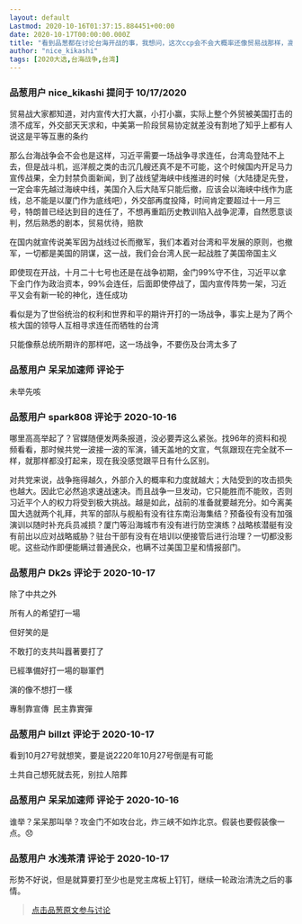 ```yaml
---
layout: default
Lastmod: 2020-10-16T01:37:15.884451+00:00
date: 2020-10-17T00:00:00.000Z
title: "看到品葱都在讨论台海开战的事，我想问，这次ccp会不会大概率还像贸易战那样，高高举起，轻轻放下？"
author: "nice_kikashi"
tags: [2020大选,台海战争,台湾]
---
```



### 品葱用户 **nice_kikashi** 提问于 10/17/2020
    
贸易战大家都知道，对内宣传大打大赢，小打小赢，实际上整个外贸被美国打击的溃不成军，外交部天天求和，中美第一阶段贸易协定就差没有割地了知乎上都有人说这是平等互惠的条约  
  
那么台海战争会不会也是这样，习近平需要一场战争寻求连任，台湾岛登陆不上去，但是战斗机，巡洋舰之类的击沉几艘还真不是不可能，这个时候国内开足马力宣传战果，全力封禁负面新闻，到了战线望海峡中线推进的时候（大陆捷足先登，一定会率先越过海峡中线，美国介入后大陆军只能后撤，应该会以海峡中线作为底线，总不能是以厦门作为底线吧），外交部再度投降，时间肯定要超过十一月三号，特朗普已经达到目的连任了，不想再重蹈历史教训陷入战争泥潭，自然愿意谈判，然后熟悉的剧本，贸易优待，赔款  
  
在国内就宣传说美军因为战线过长而撤军，我们本着对台湾和平发展的原则，也撤军，一切都是美国的阴谋，这一战，我们会台湾人民一起战胜了美国帝国主义  
  
即使现在开战，十月二十七号也还是在战争初期，金门99%守不住，习近平以拿下金门作为政治资本，99%会连任，后面即使停战了，国内宣传阵势一架，习近平又会有新一轮的神化，连任成功  
  
看似是为了世俗统治的权利和世界和平的期许开打的一场战争，事实上是为了两个核大国的领导人互相寻求连任而牺牲的台湾  
  
只能像蔡总统所期许的那样吧，这一场战争，不要伤及台湾太多了
    
                

### 品葱用户 **呆呆加速师** 评论于 
        
未举先咳
        
                

### 品葱用户 **spark808** 评论于 2020-10-16
        
哪里高高举起了？官媒随便发两条报道，没必要弄这么紧张。找96年的资料和视频看看，那时候共党一波接一波的军演，铺天盖地的文宣，气氛跟现在完全就不一样，就那样都没打起来，现在我没感觉跟平日有什么区别。  
  
对共党来说，战争拖得越久，外部介入的概率和力度就越大；大陆受到的攻击损失也越大。因此它必然追求速战速决。而且战争一旦发动，它只能胜而不能败，否则习近平个人的权力将受到极大挑战。越是如此，战前的准备就要越充分。如今离美国大选就两个礼拜，共军的部队与舰船有没有往东南沿海集结？预备役有没有加强演训以随时补充兵员减损？厦门等沿海城市有没有进行防空演练？战略核潜艇有没有前出以应对战略威胁？驻台干部有没有在培训以便接管后进行治理？一切都没影呢。这些动作即便能瞒过普通民众，也瞒不过美国卫星和情报部门。
        
                

### 品葱用户 **Dk2s** 评论于 2020-10-17
        
除了中共之外  
  
所有人的希望打一場  
  
但好笑的是  
  
不敢打的支共叫囂著要打了    
  
已經準備好打一場的聯軍們    
  
演的像不想打一樣   
  
專制靠宣傳  民主靠實彈
        
                

### 品葱用户 **billzt** 评论于 2020-10-17
        
看到10月27号就想笑，要是说2220年10月27号倒是有可能  
  
土共自己想死就去死，别拉人陪葬
        
                

### 品葱用户 **呆呆加速师** 评论于 2020-10-16
        
谁举？呆呆那叫举？攻金门不如攻台北，炸三峡不如炸北京。假装也要假装像一点。😞
        
                

### 品葱用户 **水浅茶清** 评论于 2020-10-17
        
形势不好说，但是就算要打至少也是党主席板上钉钉，继续一轮政治清洗之后的事情。
        
                





> [点击品葱原文参与讨论](https://pincong.rocks/question/32285)

